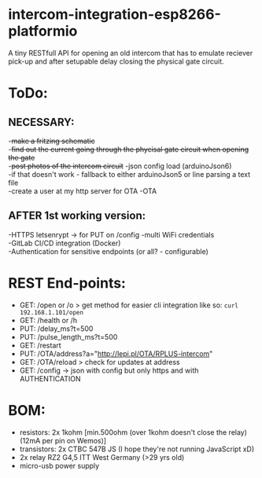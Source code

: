 # intercom-integration-esp8266-platformio
A tiny RESTfull API for opening an old intercom that has to emulate reciever pick-up and after setupable delay closing the physical gate circuit.


# ToDo:
## NECESSARY:
-~~make a fritzing schematic~~  
-~~find out the current going through the phycisal gate circuit when opening the gate~~  
-~~post photos of the intercom circuit~~ 
-json config load (arduinoJson6)  
-if that doesn't work - fallback to either arduinoJson5 or line parsing a text file  
-create a user at my http server for OTA
-OTA  

## AFTER 1st working version:  
-HTTPS letsenrypt → for PUT on /config
-multi WiFi credentials  
-GitLab CI/CD integration (Docker)  
-Authentication for sensitive endpoints (or all? - configurable)


# REST End-points:
- GET: /open or /o  > get method for easier cli integration like so: ```curl 192.168.1.101/open```  
- GET: /health  or /h  
- PUT: /delay_ms?t=500  
- PUT: /pulse_length_ms?t=500  
- GET: /restart  
- PUT: /OTA/address?a="http://lepi.pl/OTA/RPLUS-intercom"  
- GET: /OTA/reload > check for updates at address  
- GET: /config → json with config but only https and with AUTHENTICATION


# BOM:
- resistors: 2x 1kohm [min.500ohm (over 1kohm doesn't close the relay)  (12mA per pin on Wemos)]  
- transistors: 2x CTBC 547B JS (I hope they're not running JavaScript xD)  
- 2x relay RZ2 G4,5 ITT West Germany  (>29 yrs old)  
- micro-usb power supply  
